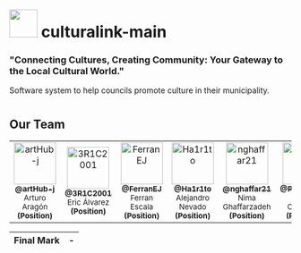 # <img src="https://github.com/CulturaLink/culturalink-main/assets/92806890/49b53ba2-f25a-45e7-9e71-55463121461d" width="50" /> culturalink-main

### "Connecting Cultures, Creating Community: Your Gateway to the Local Cultural World."
Software system to help councils promote culture in their municipality.

#

<!--
|          Members         |                   GitHub User                |
|--------------------------|:--------------------------------------------:|
| Aragón Hidalgo, Arturo   | [@artHub-j](https://github.com/artHub-j)     |
| Álvarez Strohmeier, Eric | [@3R1C2001](https://github.com/3R1C2001)     |
| Escala Jané, Ferran      | [@FerranEJ](https://github.com/FerranEJ)     |
| Nevado Lancha, Alejandro | [@Ha1r1to](https://github.com/Ha1r1to)       |
| Ghaffarzadeh, Nima       | [@nghaffar21](https://github.com/nghaffar21) |
| Chaparro Redondo, Gerard | [@ProGer211](https://github.com/ProGer211)   |
| Jiménez Prado, Jesika    | [@jesikajz](https://github.com/jesikajz)     |
| Vila Monge, Xavier       | [@xvimo](https://github.com/xvimo)           |  
-->

## Our Team

<table>
  <tr>
    <td align="center">
      <a href="https://github.com/artHub-j">
        <img src="https://github.com/CulturaLink/culturalink-main/assets/92806890/72122832-1b56-48d1-a7a2-4a1fec160721" width="75px;" alt="artHub-j"/><br>
        <sub><b>@artHub-j</b></sub>
      </a><br/>
      <sub>Arturo Aragón</sub>
      <sub> <b> (Position) </b> </sub>
    </td> <!-- --------------------------------------------------------------------------------------------------------------------------------------- -->
    <td align="center">
      <a href="https://github.com/3R1C2001">
        <img src="https://github.com/CulturaLink/culturalink-main/assets/92806890/72c8514a-85af-4235-b53d-8f2fe9fb13a3" width="75px;" alt="3R1C2001"/><br>
        <sub><b>@3R1C2001</b></sub>
      </a><br/>
      <sub>Eric Álvarez</sub>
      <sub> <b> (Position) </b> </sub>
    </td> <!-- --------------------------------------------------------------------------------------------------------------------------------------- -->
    <td align="center">
      <a href="https://github.com/FerranEJ/">
        <img src="https://github.com/CulturaLink/culturalink-main/assets/92806890/6a96188d-5300-46ef-a103-bfc1f2ff0242" width="75px;" alt="FerranEJ"/><br>
        <sub><b>@FerranEJ</b></sub>
      </a><br/>
      <sub>Ferran Escala</sub>
      <sub> <b> (Position) </b> </sub>
    </td> <!-- --------------------------------------------------------------------------------------------------------------------------------------- -->
    <td align="center">
      <a href="https://github.com/Ha1r1to">
        <img src="https://github.com/CulturaLink/culturalink-main/assets/92806890/a46c0548-6d9d-4481-81a2-89cfba697a38" width="75px;" alt="Ha1r1to"/><br>
        <sub><b>@Ha1r1to</b></sub>
      </a><br/>
      <sub>Alejandro Nevado</sub>
      <sub> <b> (Position) </b> </sub>
    </td> <!-- --------------------------------------------------------------------------------------------------------------------------------------- -->
    <td align="center">
      <a href="https://github.com/nghaffar21">
        <img src="https://github.com/CulturaLink/culturalink-main/assets/92806890/54bbf198-e394-4cf4-90e5-31a29c0017aa" width="75px;" alt="nghaffar21"/><br>
        <sub><b>@nghaffar21</b></sub>
      </a><br/>
      <sub>Nima Ghaffarzadeh</sub>
      <sub> <b> (Position) </b> </sub>
    </td> <!-- --------------------------------------------------------------------------------------------------------------------------------------- -->
    <td align="center">
      <a href="https://github.com/ProGer211">
        <img src="https://github.com/CulturaLink/culturalink-main/assets/92806890/e760ea4d-a33d-4c93-8c7d-e394cc18aa63" width="75px;" alt="ProGer211"/><br>
        <sub><b>@ProGer211</b></sub>
      </a><br/>
      <sub>Gerard Chaparro</sub>
      <sub> <b> (Position) </b> </sub>
    </td> <!-- --------------------------------------------------------------------------------------------------------------------------------------- -->
    <td align="center"> 
      <a href="https://github.com/jesikajz">
        <img src="https://github.com/CulturaLink/culturalink-main/assets/92806890/e7c08e9a-7221-4509-a003-773bddc3a4f9" width="75px;" alt="jesikajz"/><br>
        <sub><b>@jesikajz</b></sub>
      </a><br/>
      <sub>Jesika Jiménez</sub>
      <sub> <b> (Position) </b> </sub>
    </td> <!-- --------------------------------------------------------------------------------------------------------------------------------------- -->
    <td align="center">
      <a href="https://github.com/xvimo">
        <img src="https://github.com/CulturaLink/culturalink-main/assets/92806890/8f31f6ee-9a5a-45d4-a9b6-311762e0f14f" width="75px;" alt="xvimo"/><br>
        <sub><b>@xvimo</b></sub>
      </a><br/>
      <sub>Xavier Vila</sub>
      <sub> <b> (Position) </b> </sub>
    </td> <!-- --------------------------------------------------------------------------------------------------------------------------------------- -->
  </tr>
</table>

| Final Mark | - |
|------------|:-:|
